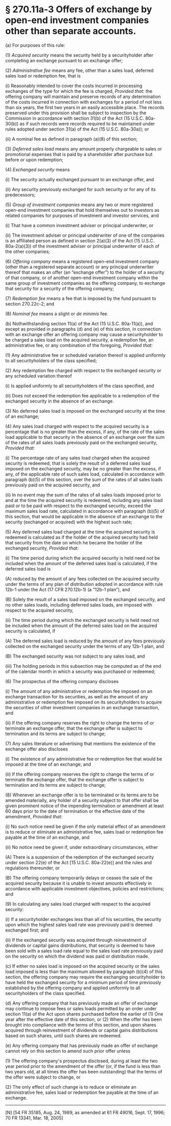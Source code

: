 # § 270.11a-3   Offers of exchange by open-end investment companies other than separate accounts.

(a) For purposes of this rule:


(1) *Acquired security* means the security held by a securityholder after completing an exchange pursuant to an exchange offer;


(2) *Administrative fee* means any fee, other than a sales load, deferred sales load or redemption fee, that is


(i) Reasonably intended to cover the costs incurred in processing exchanges of the type for which the fee is charged, *Provided that:* the offering company will maintain and preserve records of any determination of the costs incurred in connection with exchanges for a period of not less than six years, the first two years in an easily accessible place. The records preserved under this provision shall be subject to inspection by the Commission in accordance with section 31(b) of the Act (15 U.S.C. 80a-30(b)) as if such records were records required to be maintained under rules adopted under section 31(a) of the Act (15 U.S.C. 80a-30a)); or


(ii) A nominal fee as defined in paragraph (a)(8) of this section;


(3) *Deferred sales load* means any amount properly chargeable to sales or promotional expenses that is paid by a shareholder after purchase but before or upon redemption; 


(4) *Exchanged security* means


(i) The security actually exchanged pursuant to an exchange offer, and


(ii) Any security previously exchanged for such security or for any of its predecessors;


(5) *Group of investment companies* means any two or more registered open-end investment companies that hold themselves out to investors as related companies for purposes of investment and investor services, and


(i) That have a common investment adviser or principal underwriter, or


(ii) The investment adviser or principal underwriter of one of the companies is an affiliated person as defined in section 2(a)(3) of the Act (15 U.S.C. 80a-2(a)(3)) of the investment adviser or principal underwriter of each of the other companies;


(6) *Offering company* means a registered open-end investment company (other than a registered separate account) or any principal underwriter thereof that makes an offer (an “exchange offer”) to the holder of a security of that company, or of another open-end investment company within the same group of investment companies as the offering company, to exchange that security for a security of the offering company;


(7) *Redemption fee* means a fee that is imposed by the fund pursuant to section 270.22c-2; and 


(8) *Nominal fee* means a slight or *de minimis* fee.


(b) Nothwithstanding section 11(a) of the Act (15 U.S.C. 80a-11(a)), and except as provided in paragraphs (d) and (e) of this section, in connection with an exchange offer an offering company may cause a securityholder to be charged a sales load on the acquired security, a redemption fee, an administrative fee, or any combination of the foregoing, *Provided that:*

(1) Any administrative fee or scheduled variation thereof is applied uniformly to all securityholders of the class specified;


(2) Any redemption fee charged with respect to the exchanged security or any scheduled variation thereof


(i) Is applied uniformly to all securityholders of the class specified, and


(ii) Does not exceed the redemption fee applicable to a redemption of the exchanged security in the absence of an exchange.


(3) No deferred sales load is imposed on the exchanged security at the time of an exchange;


(4) Any sales load charged with respect to the acquired security is a percentage that is no greater than the excess, if any, of the rate of the sales load applicable to that security in the absence of an exchange over the sum of the rates of all sales loads previously paid on the exchanged security, *Provided that:*

(i) The percentage rate of any sales load charged when the acquired security is redeemed, that is solely the result of a deferred sales load imposed on the exchanged security, may be no greater than the excess, if any, of the applicable rate of such sales load, calculated in accordance with paragraph (b)(5) of this section, over the sum of the rates of all sales loads previously paid on the acquired security, and


(ii) In no event may the sum of the rates of all sales loads imposed prior to and at the time the acquired security is redeemed, including any sales load paid or to be paid with respect to the exchanged security, exceed the maximum sales load rate, calculated in accordance with paragraph (b)(5) of this section, that would be applicable in the absence of an exchange to the security (exchanged or acquired) with the highest such rate;


(5) Any deferred sales load charged at the time the acquired security is redeemed is calculated as if the holder of the acquired security had held that security from the date on which he became the holder of the exchanged security, *Provided that:*

(i) The time period during which the acquired security is held need not be included when the amount of the deferred sales load is calculated, if the deferred sales load is


(A) reduced by the amount of any fees collected on the acquired security under the terms of any plan of distribution adopted in accordance with rule 12b-1 under the Act (17 CFR 270.12b-1) (a “12b-1 plan”), and


(B) Solely the result of a sales load imposed on the exchanged security, and no other sales loads, including deferred sales loads, are imposed with respect to the acquired security, 


(ii) The time period during which the exchanged security is held need not be included when the amount of the deferred sales load on the acquired security is calculated, if


(A) The deferred sales load is reduced by the amount of any fees previously collected on the exchanged security under the terms of any 12b-1 plan, and


(B) The exchanged security was not subject to any sales load, and


(iii) The holding periods in this subsection may be computed as of the end of the calendar month in which a security was purchased or redeemed;


(6) The prospectus of the offering company discloses


(i) The amount of any administrative or redemption fee imposed on an exchange transaction for its securities, as well as the amount of any administrative or redemption fee imposed on its securityholders to acquire the securities of other investment companies in an exchange transaction, and


(ii) If the offering company reserves the right to change the terms of or terminate an exchange offer, that the exchange offer is subject to termination and its terms are subject to change;


(7) Any sales literature or advertising that mentions the existence of the exchange offer also discloses


(i) The existence of any administrative fee or redemption fee that would be imposed at the time of an exchange; and


(ii) If the offering company reserves the right to change the terms of or terminate the exchange offer, that the exchange offer is subject to termination and its terms are subject to change;


(8) Whenever an exchange offer is to be terminated or its terms are to be amended materially, any holder of a security subject to that offer shall be given prominent notice of the impending termination or amendment at least 60 days prior to the date of termination or the effective date of the amendment, *Provided that:*

(i) No such notice need be given if the only material effect of an amendment is to reduce or eliminate an administrative fee, sales load or redemption fee payable at the time of an exchange, and


(ii) No notice need be given if, under extraordinary circumstances, either


(A) There is a suspension of the redemption of the exchanged security under section 22(e) of the Act [15 U.S.C. 80a-22(e)] and the rules and regulations thereunder, or


(B) The offering company temporarily delays or ceases the sale of the acquired security because it is unable to invest amounts effectively in accordance with applicable investment objectives, policies and restrictions; and


(9) In calculating any sales load charged with respect to the acquired security:


(i) If a securityholder exchanges less than all of his securities, the security upon which the highest sales load rate was previously paid is deemed exchanged first; and


(ii) If the exchanged security was acquired through reinvestment of dividends or capital gains distributions, that security is deemed to have been sold with a sales load rate equal to the sales load rate previously paid on the security on which the dividend was paid or distribution made.


(c) If either no sales load is imposed on the acquired security or the sales load imposed is less than the maximum allowed by paragraph (b)(4) of this section, the offering company may require the exchanging securityholder to have held the exchanged security for a minimum period of time previously established by the offering company and applied uniformly to all securityholders of the class specified.


(d) Any offering company that has previously made an offer of exchange may continue to impose fees or sales loads permitted by an order under section 11(a) of the Act upon shares purchased before the earlier of (1) One year after the effective date of this section, or (2) When the offer has been brought into compliance with the terms of this section, and upon shares acquired through reinvestment of dividends or capital gains distributions based on such shares, until such shares are redeemed.


(e) Any offering company that has previously made an offer of exchange cannot rely on this section to amend such prior offer unless


(1) The offering company's prospectus disclosed, during at least the two year period prior to the amendment of the offer (or, if the fund is less than two years old, at all times the offer has been outstanding) that the terms of the offer were subject to change, or


(2) The only effect of such change is to reduce or eliminate an administrative fee, sales load or redemption fee payable at the time of an exchange.



---

[N] [54 FR 35185, Aug. 24, 1989, as amended at 61 FR 49016, Sept. 17, 1996; 70 FR 13341, Mar. 18, 2005]




